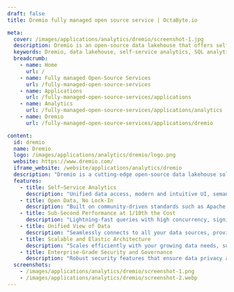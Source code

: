```yaml
---
draft: false
title: Dremio fully managed open source service | OctaByte.io

meta:
  cover: /images/applications/analytics/dremio/screenshot-1.jpg
  description: Dremio is an open-source data lakehouse that offers self-service SQL analytics, high performance, and data lake flexibility for all your data needs. It delivers sub-second performance and eliminates costly data copies.
  keywords: Dremio, data lakehouse, self-service analytics, SQL analytics, Apache Arrow, Apache Iceberg, data lake, cloud data analytics, open-source data platform, unified data, business intelligence, data performance, data warehouse
  breadcrumb:
    - name: Home
      url: /
    - name: Fully managed Open-Source Services
      url: /fully-managed-open-source-services
    - name: Applications
      url: /fully-managed-open-source-services/applications
    - name: Analytics
      url: /fully-managed-open-source-services/applications/analytics
    - name: Dremio
      url: /fully-managed-open-source-services/applications/dremio

content:
  id: dremio
  name: Dremio
  logo: /images/applications/analytics/dremio/logo.png
  website: https://www.dremio.com/
  iframe_website: /website/applications/analytics/dremio
  description: "Dremio is a cutting-edge open-source data lakehouse solution that combines the flexibility of a data lake with the performance and functionality of a data warehouse. Trusted by hundreds of organizations, including 3 of the Fortune 5, Dremio delivers fast, scalable, and self-service SQL analytics on data lakes. With its powerful, community-driven technologies like Apache Arrow, Apache Iceberg, and Apache Parquet, Dremio enables businesses to perform complex analytics with sub-second query performance at a fraction of the cost. Whether you're beginning your cloud journey or optimizing existing data infrastructure, Dremio provides a unified, open platform for all your data needs."
  features:
    - title: Self–Service Analytics
      description: "Unified data access, modern and intuitive UI, semantic layer, built for SQL to empower business users with easy, fast analytics."
    - title: Open Data, No Lock-In
      description: "Built on community-driven standards such as Apache Arrow, Apache Iceberg, and Apache Parquet, ensuring openness and avoiding vendor lock-in."
    - title: Sub-Second Performance at 1/10th the Cost
      description: "Lightning-fast queries with high concurrency, significantly reducing data management costs by eliminating the need for expensive data copies."
    - title: Unified View of Data
      description: "Seamlessly connects to all your data sources, providing a unified business-friendly data model to improve data discovery, consistency in reporting, and governed self-service access."
    - title: Scalable and Elastic Architecture
      description: "Scales efficiently with your growing data needs, supporting both on-premises and cloud environments for maximum flexibility."
    - title: Enterprise-Grade Security and Governance
      description: "Robust security features that ensure data privacy and integrity while providing comprehensive governance capabilities for compliance and auditing."
  screenshots:
    - /images/applications/analytics/dremio/screenshot-1.png
    - /images/applications/analytics/dremio/screenshot-2.webp
---
```


